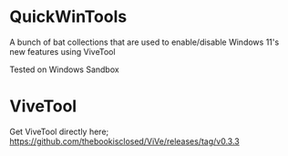# QuickWinTools

A bunch of bat collections that are used to enable/disable Windows 11's new features using ViveTool

Tested on Windows Sandbox


# ViveTool

Get ViveTool directly here;
https://github.com/thebookisclosed/ViVe/releases/tag/v0.3.3
